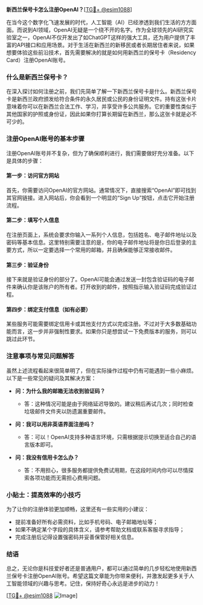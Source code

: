 **新西兰保号卡怎么注册OpenAI？**[[TG💪+ @esim1088](https://t.me/s/esim1088)]

在当今这个数字化飞速发展的时代，人工智能（AI）已经渗透到我们生活的方方面面。而说到AI领域，OpenAI无疑是一个绕不开的名字。作为全球领先的AI研究实验室之一，OpenAI不仅开发出了如ChatGPT这样的强大工具，还为用户提供了丰富的API接口和应用场景。对于生活在新西兰的新移民或者长期居住者来说，如果想要体验这些前沿技术，首先需要解决的就是如何用新西兰的保号卡（Residency Card）注册OpenAI账号。

### 什么是新西兰保号卡？

在深入探讨如何注册之前，我们先简单了解一下新西兰保号卡是什么。新西兰保号卡是新西兰政府颁发给符合条件的永久居民或公民的身份证明文件。持有这张卡片意味着你可以在新西兰合法工作、学习，并享受许多公共服务。它的重要性类似于其他国家的护照或身份证，因此如果你打算长期留在新西兰，那么这张卡就是必不可少的。

### 注册OpenAI账号的基本步骤

注册OpenAI账号并不复杂，但为了确保顺利进行，我们需要做好充分准备。以下是具体的步骤：

#### 第一步：访问官方网站

首先，你需要访问OpenAI的官方网站。通常情况下，直接搜索“OpenAI”即可找到其官网链接。进入网站后，你会看到一个明显的“Sign Up”按钮，点击它开始注册流程。

#### 第二步：填写个人信息

在注册页面上，系统会要求你输入一系列个人信息，包括姓名、电子邮件地址以及密码等基本信息。这里特别需要注意的是，你的电子邮件地址将是你日后登录的主要方式，所以一定要选择一个常用的邮箱，并且确保能够正常接收邮件。

#### 第三步：验证身份

接下来就是验证身份的部分了。OpenAI可能会通过发送一封包含验证码的电子邮件来确认你是该账户的所有者。打开收到的邮件，按照指示输入验证码完成验证过程。

#### 第四步：绑定支付信息（如有必要）

某些服务可能需要绑定信用卡或其他支付方式以完成注册。不过对于大多数基础功能而言，这一步并非强制性要求。如果你只是想尝试一下免费版本的服务，则可以跳过此环节。

### 注意事项与常见问题解答

虽然上述流程看起来很简单明了，但在实际操作过程中仍有可能遇到一些小麻烦。以下是一些常见的疑问及其解决方案：

- **问：为什么我的邮箱无法收到验证码？**
  - 答：这种情况可能是由于网络延迟导致的。建议稍后再试几次；同时检查垃圾邮件文件夹以防遗漏重要邮件。
  
- **问：我可以用非英语界面注册吗？**
  - 答：可以！OpenAI支持多种语言环境，只需根据提示切换至适合自己的语言版本即可。

- **问：我没有信用卡怎么办？**
  - 答：不用担心，很多服务都提供免费试用期，在这段时间内你可以尽情探索各项功能而无需担心费用问题。

### 小贴士：提高效率的小技巧

为了让你的注册体验更加顺畅，这里还有一些实用的小建议：

- 提前准备好所有必需资料，比如手机号码、电子邮箱地址等；
- 如果不确定某个字段的具体含义，请参考帮助文档或联系客服寻求指导；
- 完成注册后记得设置强密码并妥善保管好相关信息。

### 结语

总之，无论你是科技爱好者还是普通用户，都可以通过简单的几步轻松地使用新西兰保号卡注册OpenAI账号。希望这篇文章能为你带来便利，并激发起更多关于人工智能领域的兴趣与思考。记住，保持好奇心永远是进步的动力！

[[TG💪+ @esim1088](https://t.me/s/esim1088) ![Image](https://i.postimg.cc/4NQfJmqS/Snipaste-2025-05-13-00-14-12.png)]